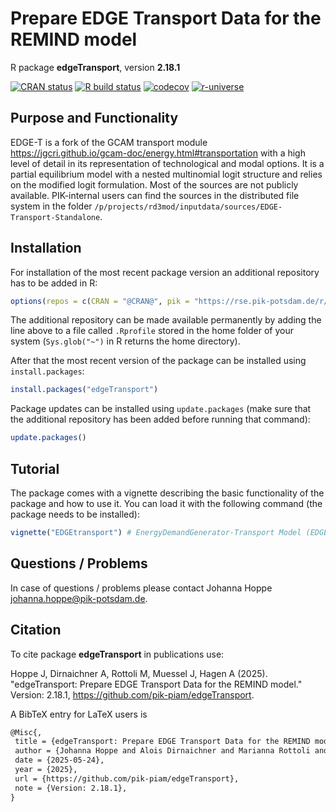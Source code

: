 # Prepare EDGE Transport Data for the REMIND model

R package **edgeTransport**, version **2.18.1**

[![CRAN status](https://www.r-pkg.org/badges/version/edgeTransport)](https://cran.r-project.org/package=edgeTransport) [![R build status](https://github.com/pik-piam/edgeTransport/workflows/check/badge.svg)](https://github.com/pik-piam/edgeTransport/actions) [![codecov](https://codecov.io/gh/pik-piam/edgeTransport/branch/master/graph/badge.svg)](https://app.codecov.io/gh/pik-piam/edgeTransport) [![r-universe](https://pik-piam.r-universe.dev/badges/edgeTransport)](https://pik-piam.r-universe.dev/builds)

## Purpose and Functionality

EDGE-T is a fork of the GCAM transport module https://jgcri.github.io/gcam-doc/energy.html#transportation with a high level of detail in its representation of technological and modal options. It is a partial equilibrium model with a nested multinomial logit structure and relies on the modified logit formulation. Most of the sources are not publicly available. PIK-internal users can find the sources in the distributed file system in the folder `/p/projects/rd3mod/inputdata/sources/EDGE-Transport-Standalone`.


## Installation

For installation of the most recent package version an additional repository has to be added in R:

```r
options(repos = c(CRAN = "@CRAN@", pik = "https://rse.pik-potsdam.de/r/packages"))
```
The additional repository can be made available permanently by adding the line above to a file called `.Rprofile` stored in the home folder of your system (`Sys.glob("~")` in R returns the home directory).

After that the most recent version of the package can be installed using `install.packages`:

```r 
install.packages("edgeTransport")
```

Package updates can be installed using `update.packages` (make sure that the additional repository has been added before running that command):

```r 
update.packages()
```

## Tutorial

The package comes with a vignette describing the basic functionality of the package and how to use it. You can load it with the following command (the package needs to be installed):

```r
vignette("EDGEtransport") # EnergyDemandGenerator-Transport Model (EDGE-T)
```

## Questions / Problems

In case of questions / problems please contact Johanna Hoppe <johanna.hoppe@pik-potsdam.de>.

## Citation

To cite package **edgeTransport** in publications use:

Hoppe J, Dirnaichner A, Rottoli M, Muessel J, Hagen A (2025). "edgeTransport: Prepare EDGE Transport Data for the REMIND model." Version: 2.18.1, <https://github.com/pik-piam/edgeTransport>.

A BibTeX entry for LaTeX users is

 ```latex
@Misc{,
  title = {edgeTransport: Prepare EDGE Transport Data for the REMIND model},
  author = {Johanna Hoppe and Alois Dirnaichner and Marianna Rottoli and Jarusch Muessel and Alex K. Hagen},
  date = {2025-05-24},
  year = {2025},
  url = {https://github.com/pik-piam/edgeTransport},
  note = {Version: 2.18.1},
}
```
